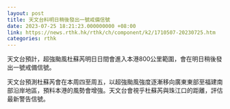 ```yaml
---
layout: post
title: 天文台料明日稍後發出一號戒備信號
date: 2023-07-25 18:21:23.000000000 +08:00
link: https://news.rthk.hk/rthk/ch/component/k2/1710507-20230725.htm
categories: rthk
---
```


天文台預計，超強颱風杜蘇芮明日日間會進入本港800公里範圍，會在明日稍後發出一號戒備信號。

天文台預測杜蘇芮會在本周四至周五，以超強颱風強度逐漸移向廣東東部至福建南部沿岸地區，預料本港的風勢會增強。天文台會視乎杜蘇芮與珠江口的距離，評估最新警告信號。
